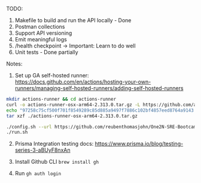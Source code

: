 TODO:

1. Makefile to build and run the API locally - Done
2. Postman collections
3. Support API versioning
4. Emit meaningful logs
5. /health checkpoint
   -> Important: Learn to do well
6. Unit tests - Done partially

Notes:

1. Set up GA self-hosted runner: https://docs.github.com/en/actions/hosting-your-own-runners/managing-self-hosted-runners/adding-self-hosted-runners

```sh
mkdir actions-runner && cd actions-runner
curl -o actions-runner-osx-arm64-2.313.0.tar.gz -L https://github.com/actions/runner/releases/download/v2.313.0/actions-runner-osx-arm64-2.313.0.tar.gz
echo "97258c75cf500f701f8549289c85d885a9497f7886c102bf4857eed8764a9143  actions-runner-osx-arm64-2.313.0.tar.gz" | shasum -a 256 -c
tar xzf ./actions-runner-osx-arm64-2.313.0.tar.gz

./config.sh --url https://github.com/reubenthomasjohn/One2N-SRE-Bootcamp --token ARIX7NVUSZYM5NMNZNKAN2LF3RSF6
./run.sh
```

2. Prisma Integration testing docs: https://www.prisma.io/blog/testing-series-3-aBUyF8nxAn

3. Install Github CLI
   `brew install gh`

4. Run `gh auth login`
